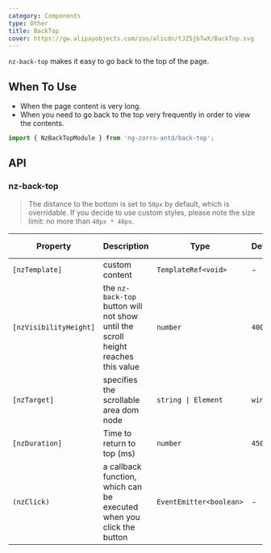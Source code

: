 ```yaml
---
category: Components
type: Other
title: BackTop
cover: https://gw.alipayobjects.com/zos/alicdn/tJZ5jbTwX/BackTop.svg
---
```


`nz-back-top` makes it easy to go back to the top of the page.

## When To Use

- When the page content is very long.
- When you need to go back to the top very frequently in order to view the contents.

```ts
import { NzBackTopModule } from 'ng-zorro-antd/back-top';
```

## API

### nz-back-top

> The distance to the bottom is set to `50px` by default, which is overridable.
> If you decide to use custom styles, please note the size limit: no more than `40px * 40px`.

| Property | Description | Type | Default | Global Config |
| --- | --- | --- | --- | --- |
| `[nzTemplate]` | custom content | `TemplateRef<void>` | - |
| `[nzVisibilityHeight]` | the `nz-back-top` button will not show until the scroll height reaches this value | `number` | `400` | ✅ |
| `[nzTarget]` | specifies the scrollable area dom node | `string \| Element` | `window` |
| `[nzDuration]` | Time to return to top (ms) | `number` | `450` |
| `(nzClick)` | a callback function, which can be executed when you click the button | `EventEmitter<boolean>` | - |


